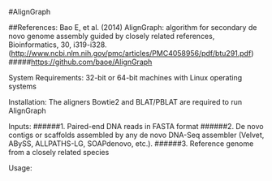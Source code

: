 #AlignGraph


##References:
Bao E, et al. (2014) AlignGraph: algorithm for secondary de novo genome assembly guided by closely related references, Bioinformatics, 30, i319-i328. (http://www.ncbi.nlm.nih.gov/pmc/articles/PMC4058956/pdf/btu291.pdf)
#####https://github.com/baoe/AlignGraph

System Requirements:
32-bit or 64-bit machines with Linux operating systems

Installation:
The aligners Bowtie2 and BLAT/PBLAT are required to run AlignGraph

Inputs:
######1. Paired-end DNA reads in FASTA format
######2. De novo contigs or scaffolds assembled by any de novo DNA-Seq assembler (Velvet, ABySS, ALLPATHS-LG, SOAPdenovo, etc.).
######3. Reference genome from a closely related species

Usage:


